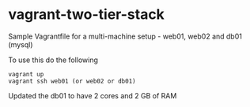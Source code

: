 # vagrant-two-tier-stack

Sample Vagrantfile for a multi-machine setup - web01, web02 and db01 (mysql)

To use this do the following

```
vagrant up
vagrant ssh web01 (or web02 or db01)
```

Updated the db01 to have 2 cores and 2 GB of RAM